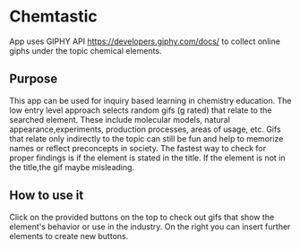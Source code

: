# Chemtastic
App uses GIPHY API https://developers.giphy.com/docs/ to collect online giphs under the topic chemical elements. 

## Purpose
This app can be used for inquiry based learning in chemistry education. The low entry level approach selects random gifs (g rated) that relate to the searched element. These include molecular models, natural appearance,experiments, production processes, areas of usage, etc. Gifs that relate only indirectly to the topic can still be fun and help to memorize names or reflect preconcepts in society. The fastest way to check for proper findings is if the element is stated in the title. If the element is not in the title,the gif maybe misleading. 

## How to use it
Click on the provided buttons on the top to check out gifs that show the element's behavior or use in the industry. 
On the right you can insert further elements to create new buttons.
